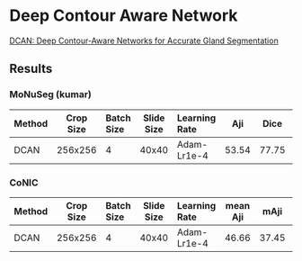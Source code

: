 # Deep Contour Aware Network

[DCAN: Deep Contour-Aware Networks for Accurate Gland Segmentation](https://openaccess.thecvf.com/content_cvpr_2016/papers/Chen_DCAN_Deep_Contour-Aware_CVPR_2016_paper.pdf)

## Results

### MoNuSeg (kumar)

| Method | Crop Size | Batch Size | Slide Size | Learning Rate | Aji   | Dice  | DQ    | SQ    | PQ    |
| :--    | :--:      | :--        | :--:       | :--           | :-:   | :--:  | :--:  | :--:  | :--:  |
| DCAN   | 256x256   | 4          | 40x40      | Adam-Lr1e-4   | 53.54 | 77.75 | 68.38 | 71.05 | 48.58 |

### CoNIC

| Method | Crop Size | Batch Size | Slide Size | Learning Rate | mean Aji | mAji   | mDice  | mDQ   | mSQ   | mPQ   |
| :--    | :--:      | :--        | :--:       | :--           | :-:      | :--:   | :--:   | :--:  | :--:  | :--:  |
| DCAN   | 256x256   | 4          | 40x40      | Adam-Lr1e-4   | 46.66    | 37.45  | 58.95  | 53.66 | 68.01 | 36.43 |
